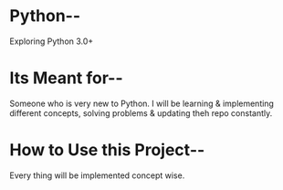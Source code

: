 # Python--
Exploring Python 3.0+


# Its Meant for--
Someone who is very new to Python. I will be learning & implementing different concepts, solving problems & updating theh repo constantly.

# How to Use this Project--
Every thing will be implemented concept wise.
